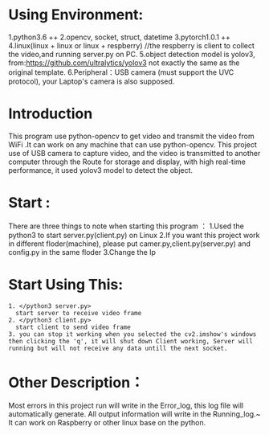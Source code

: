 # Using Environment:
  1.python3.6 ++
  2.opencv, socket, struct, datetime
  3.pytorch1.0.1 ++
  4.linux(linux + linux or linux + respberry) //the respberry is client to collect the video,and running server.py on PC.
  5.object detection model is yolov3, from:https://github.com/ultralytics/yolov3  not exactly the same as the original template.
  6.Peripheral：USB camera (must support the UVC protocol), your Laptop's camera is also supposed.

# Introduction
  This program use python-opencv to get video and transmit the video from WiFi .It can work on any machine that can use python-opencv.
  This project use of USB camera to capture video, and the video is transmitted to another computer through the Route for storage and display, with high real-time performance, it used yolov3 model to detect the object.

# Start :
  There are three things to note when starting this program ：
    1.Used the python3 to start server.py(client.py) on Linux
    2.If you want this project work in different floder(machine), please put camer.py,client.py(server.py) and config.py in the same floder
    3.Change the Ip
  
# Start Using This:
    1. </python3 server.py>
      start server to receive video frame
    2. </python3 client.py>
      start client to send video frame
    3. you can stop it working when you selected the cv2.imshow's windows then clicking the 'q', it will shut down Client working, Server will running but will not receive any data untill the next socket. 

# Other Description：
  Most errors in this project run will write in the Error_log, this log file will automatically generate.
  All output information will write in the Running_log.~
  It can work on Raspberry or other linux base on the python.
  

